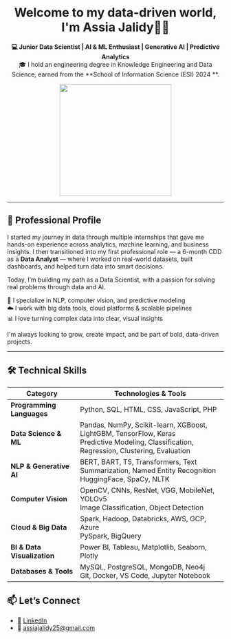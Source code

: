 <h1 align="center">Welcome to my data-driven world, I'm Assia Jalidy👩‍💻</h1>

<p align="center">
  <b>💻 Junior Data Scientist | AI & ML Enthusiast  | Generative AI  | Predictive Analytics </b><br>
  🎓 I hold an engineering degree in Knowledge Engineering and Data Science,  
  earned from the **School of Information Science (ESI) 2024 **.<br>
</p>


<p align="center">
  <img src="https://i.pinimg.com/736x/d1/15/2f/d1152f401e89ddde7eba1fdc21ec4b3c.jpg"  width="260"/>
</p>

---

## 💼 Professional Profile

I started my journey in data through multiple internships that gave me hands-on experience across analytics, machine learning, and business insights.  I then transitioned into my first professional role — a 6-month CDD as a **Data Analyst** — where I worked on real-world datasets, built dashboards, and helped turn data into smart decisions.

Today, I’m building my path as a Data Scientist, with a passion for solving real problems through data and AI.

🧠 I specialize in NLP, computer vision, and predictive modeling  
☁️ I work with big data tools, cloud platforms & scalable pipelines  
📊 I love turning complex data into clear, visual insights

I'm always looking to grow, create impact, and be part of bold, data-driven projects.

---
## 🛠️ Technical Skills

| Category                         | Technologies & Tools                                                                                                                                   |
|----------------------------------|--------------------------------------------------------------------------------------------------------------------------------------------------------|
| **Programming Languages**     | Python, SQL, HTML, CSS, JavaScript, PHP                                                                                                                |
| **Data Science & ML**         | Pandas, NumPy, Scikit-learn, XGBoost, LightGBM, TensorFlow, Keras  <br> Predictive Modeling, Classification, Regression, Clustering, Evaluation     |
| **NLP & Generative AI**       | BERT, BART, T5, Transformers, Text Summarization, Named Entity Recognition <br> HuggingFace, SpaCy, NLTK                                              |
| **Computer Vision**          | OpenCV, CNNs, ResNet, VGG, MobileNet, YOLOv5 <br> Image Classification, Object Detection                                                              |
| **Cloud & Big Data**         | Spark, Hadoop, Databricks, AWS, GCP, Azure <br> PySpark, BigQuery                                                                                      |
| **BI & Data Visualization**   | Power BI, Tableau, Matplotlib, Seaborn, Plotly                                                                                                         |
| **Databases & Tools**         | MySQL, PostgreSQL, MongoDB, Neo4j <br> Git, Docker, VS Code, Jupyter Notebook                                                                          |



## 📫 Let’s Connect

- 🔗 [LinkedIn](https://www.linkedin.com/in/assia-jalidy-09a74020b)
- 📧 assiajalidy25@gmail.com

